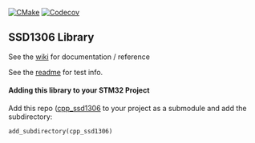 
[![CMake](https://github.com/cracked-machine/cpp_ssd1306/actions/workflows/cmake.yml/badge.svg)](https://github.com/cracked-machine/cpp_ssd1306/actions/workflows/cmake.yml)
[![Codecov](https://img.shields.io/codecov/c/github/cracked-machine/cpp_ssd1306)](https://app.codecov.io/gh/cracked-machine/cpp_ssd1306)
## SSD1306 Library

See the [wiki](https://github.com/cracked-machine/cpp_ssd1306/wiki) for documentation / reference

See the [readme](tests) for test info.


#### Adding this library to your STM32 Project

Add this repo ([cpp_ssd1306](https://github.com/cracked-machine/cpp_ssd1306.git) to your project as a submodule and add the subdirectory:

```
add_subdirectory(cpp_ssd1306)
```
